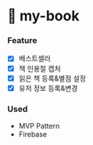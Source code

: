 # 📙 my-book

### Feature
- [x] 베스트셀러
- [x] 책 인용절 캡처
- [x] 읽은 책 등록&별점 설정
- [x] 유저 정보 등록&변경 
 
### Used
- MVP Pattern
- Firebase
